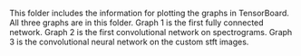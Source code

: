 This folder includes the information for plotting the graphs in TensorBoard. All three graphs are in this folder. Graph 1 is the first fully connected network. Graph 2 is the first convolutional network on spectrograms. Graph 3 is the convolutional neural network on the custom stft images.
